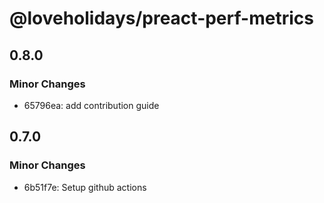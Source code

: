 # @loveholidays/preact-perf-metrics

## 0.8.0

### Minor Changes

- 65796ea: add contribution guide

## 0.7.0

### Minor Changes

- 6b51f7e: Setup github actions
